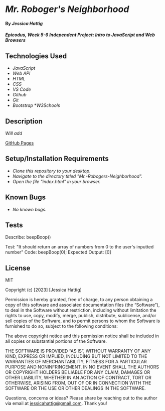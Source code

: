 # _Mr. Roboger's Neighborhood_

#### By _**Jessica Hattig**_

#### _Epicodus, Week 5-6 Independent Project: Intro to JavaScript and Web Browsers_

## Technologies Used

* _JavaScript_
* _Web API_
* _HTML_
* _CSS_
* _VS Code_
* _Github_
* _Git_
* _Bootstrap_
*_W3Schools_

## Description

_Will add_

[GitHub Pages ](https://jessicahattig.github.io/)

## Setup/Installation Requirements

* _Clone this repository to your desktop._
* _Navigate to the directory titled "Mr.-Robogers-Neighborhood"._
* _Open the file "index.html" in your browser._

## Known Bugs

*  _No known bugs._

## Tests

Describe: beepBoop()

Test: "It should return an array of numbers from 0 to the user's inputted number"
Code: beepBoop(0);
Expected Output: [0]

## License

MIT

Copyright (c) [2023] [Jessica Hattig]

Permission is hereby granted, free of charge, to any person obtaining a copy of this software and associated documentation files (the “Software”), to deal in the Software without restriction, including without limitation the rights to use, copy, modify, merge, publish, distribute, sublicense, and/or sell copies of the Software, and to permit persons to whom the Software is furnished to do so, subject to the following conditions:

The above copyright notice and this permission notice shall be included in all copies or substantial portions of the Software.

THE SOFTWARE IS PROVIDED “AS IS”, WITHOUT WARRANTY OF ANY KIND, EXPRESS OR IMPLIED, INCLUDING BUT NOT LIMITED TO THE WARRANTIES OF MERCHANTABILITY, FITNESS FOR A PARTICULAR PURPOSE AND NONINFRINGEMENT. IN NO EVENT SHALL THE AUTHORS OR COPYRIGHT HOLDERS BE LIABLE FOR ANY CLAIM, DAMAGES OR OTHER LIABILITY, WHETHER IN AN ACTION OF CONTRACT, TORT OR OTHERWISE, ARISING FROM, OUT OF OR IN CONNECTION WITH THE SOFTWARE OR THE USE OR OTHER DEALINGS IN THE SOFTWARE.

Questions, concerns or ideas? Please share by reaching out to the author via email at jessicahattig@gmail.com. Thank you!